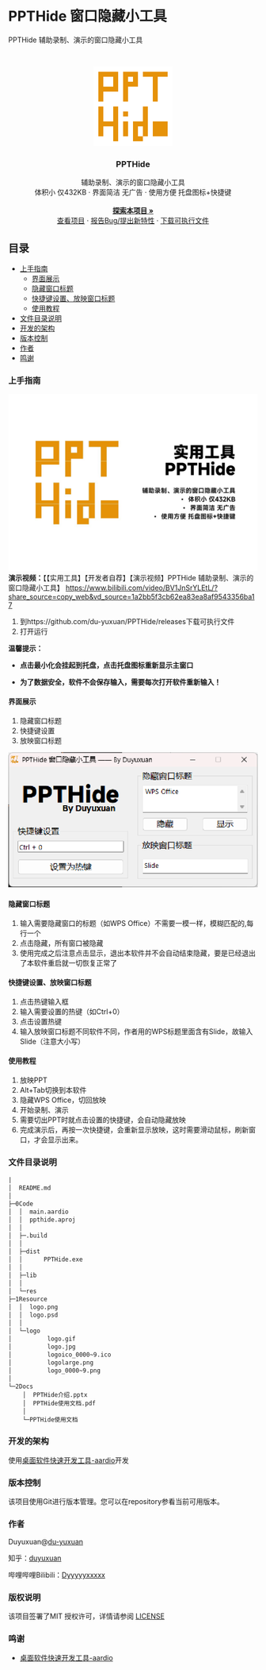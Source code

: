 # PPTHide 窗口隐藏小工具

PPTHide 辅助录制、演示的窗口隐藏小工具

<!-- PROJECT SHIELDS -->



<!-- PROJECT LOGO -->
<br />

<p align="center">
  <a href="https://github.com/du-yuxuan/PPTHide">
    <img src="1Resource/logo_0009.png" alt="Logo" width="160" height="160">
  </a>

  <h3 align="center">PPTHide</h3>
  <p align="center">
    辅助录制、演示的窗口隐藏小工具
    <br />
    体积小 仅432KB · 界面简洁 无广告 · 使用方便 托盘图标+快捷键 
    <br />
    <br />
    <a href="https://github.com/du-yuxuan/PPTHide"><strong>探索本项目 »</strong></a>
    <br />
    <a href="https://github.com/du-yuxuan/PPTHide">查看项目</a>
    ·
    <a href="https://github.com/du-yuxuan/PPTHide/issues">报告Bug/提出新特性</a>
    ·
    <a href="https://github.com/du-yuxuan/PPTHide/releases">下载可执行文件</a>
  </p>

</p>

## 目录

- [上手指南](#上手指南)
  - [界面展示](#界面展示)
  - [隐藏窗口标题](#隐藏窗口标题)
  - [快捷键设置、放映窗口标题](#快捷键设置、放映窗口标题)
  - [使用教程](#使用教程)
- [文件目录说明](#文件目录说明)
- [开发的架构](#开发的架构)
- [版本控制](#版本控制)
- [作者](#作者)
- [鸣谢](#鸣谢)

### 上手指南

<a href="https://www.bilibili.com/video/BV1JnSrYLEtL/?share_source=copy_web&vd_source=1a2bb5f3cb62ea83ea8af9543356ba17"><img src="./README.assets/PPTHide%E4%BD%BF%E7%94%A8%E6%96%87%E6%A1%A3_1.JPG" alt="PPTHide使用文档_1" /></a>**演示视频：**【【实用工具】【开发者自荐】【演示视频】PPTHide 辅助录制、演示的窗口隐藏小工具】 https://www.bilibili.com/video/BV1JnSrYLEtL/?share_source=copy_web&vd_source=1a2bb5f3cb62ea83ea8af9543356ba17


1. 到https://github.com/du-yuxuan/PPTHide/releases下载可执行文件
2. 打开运行

**温馨提示：**

- **点击最小化会挂起到托盘，点击托盘图标重新显示主窗口**

- **为了数据安全，软件不会保存输入，需要每次打开软件重新输入！**

#### 界面展示

1. 隐藏窗口标题
2. 快捷键设置
3. 放映窗口标题

![image-20241102185640145](./README.assets/image-20241102185640145.png)

#### 隐藏窗口标题

1. 输入需要隐藏窗口的标题（如WPS Office）不需要一模一样，模糊匹配的,每行一个
2. 点击隐藏，所有窗口被隐藏
3. 使用完成之后注意点击显示，退出本软件并不会自动结束隐藏，要是已经退出了本软件重启就一切恢复正常了

#### 快捷键设置、放映窗口标题

1. 点击热键输入框
2. 输入需要设置的热键（如Ctrl+0）
3. 点击设置热键
4. 输入放映窗口标题不同软件不同，作者用的WPS标题里面含有Slide，故输入Slide（注意大小写）

#### 使用教程

1. 放映PPT
2. Alt+Tab切换到本软件
3. 隐藏WPS Office，切回放映
4. 开始录制、演示
5. 需要切出PPT时就点击设置的快捷键，会自动隐藏放映
6. 完成演示后，再按一次快捷键，会重新显示放映，这时需要滑动鼠标，刷新窗口，才会显示出来。

### 文件目录说明
```
|
│  README.md
│  
├─0Code
│  │  main.aardio
│  │  ppthide.aproj
│  │  
│  ├─.build
│  │      
│  ├─dist
│  │      PPTHide.exe
│  │      
│  ├─lib
│  │      
│  └─res
├─1Resource
│  │  logo.png
│  │  logo.psd
│  │  
│  └─logo
│          logo.gif
│          logo.jpg
│          logoico_0000~9.ico
│          logolarge.png
│          logo_0000~9.png
│          
└─2Docs
    │  PPTHide介绍.pptx
    │  PPTHide使用文档.pdf
    │  
    └─PPTHide使用文档

```

### 开发的架构 

使用[桌面软件快速开发工具-aardio](https://aardio.com/)开发

### 版本控制

该项目使用Git进行版本管理。您可以在repository参看当前可用版本。

### 作者

Duyuxuan@[du-yuxuan](https://github.com/du-yuxuan)

知乎：[duyuxuan](https://www.zhihu.com/people/duyuxuan-2)

哔哩哔哩Bilibili：[Dyyyyyxxxxx](https://space.bilibili.com/2100193886?spm_id_from=333.1007.0.02)

### 版权说明

该项目签署了MIT 授权许可，详情请参阅 [LICENSE](https://github.com/du-yuxuan/PPTHide/blob/master/LICENSE)

### 鸣谢


- [桌面软件快速开发工具-aardio](https://aardio.com/)

